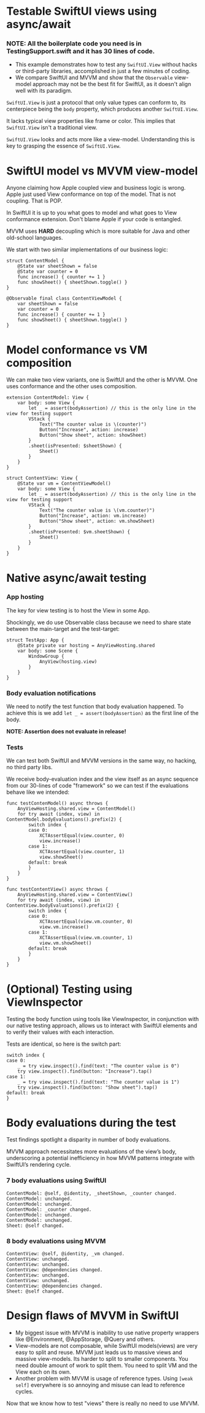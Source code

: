 # Testable SwiftUI views using async/await

### NOTE: All the boilerplate code you need is in TestingSupport.swift and it has 30 lines of code.

- This example demonstrates how to test any `SwiftUI.View` without hacks or third-party libraries, accomplished in just a few minutes of coding.
- We compare SwiftUI and MVVM and show that the `Observable` view-model approach may not be the best fit for SwiftUI, as it doesn't align well with its paradigm.

`SwiftUI.View` is just a protocol that only value types can conform to, its centerpiece being the `body` property, which produces another `SwiftUI.View`.

It lacks typical view properties like frame or color. This implies that `SwiftUI.View` isn't a traditional view.

`SwiftUI.View` looks and acts more like a view-model. Understanding this is key to grasping the essence of `SwiftUI.View`.

# SwiftUI model vs MVVM view-model

Anyone claiming how Apple coupled view and business logic is wrong. Apple just used View conformance on top of the model. That is not coupling. That is POP.

In SwiftUI it is up to you what goes to model and what goes to View conformance extension. Don't blame Apple if your code is entangled.

MVVM uses **HARD** decoupling which is more suitable for Java and other old-school languages.

We start with two similar implementations of our business logic:
```
struct ContentModel {
    @State var sheetShown = false
    @State var counter = 0
    func increase() { counter += 1 }
    func showSheet() { sheetShown.toggle() }
}

@Observable final class ContentViewModel {
    var sheetShown = false
    var counter = 0
    func increase() { counter += 1 }
    func showSheet() { sheetShown.toggle() }
}
```

# Model conformance vs VM composition

We can make two view variants, one is SwiftUI and the other is MVVM. One uses conformance and the other uses composition.
```
extension ContentModel: View {
    var body: some View {
        let _ = assert(bodyAssertion) // this is the only line in the view for testing support
        VStack {
            Text("The counter value is \(counter)")
            Button("Increase", action: increase)
            Button("Show sheet", action: showSheet)
        }
        .sheet(isPresented: $sheetShown) {
            Sheet()
        }
    }
}

struct ContentView: View {
    @State var vm = ContentViewModel()
    var body: some View {
        let _ = assert(bodyAssertion) // this is the only line in the view for testing support
        VStack {
            Text("The counter value is \(vm.counter)")
            Button("Increase", action: vm.increase)
            Button("Show sheet", action: vm.showSheet)
        }
        .sheet(isPresented: $vm.sheetShown) {
            Sheet()
        }
    }
}
```

# Native async/await testing

### App hosting

The key for view testing is to host the View in some App.

Shockingly, we do use Observable class because we need to share state between the main-target and the test-target:
```
struct TestApp: App {
    @State private var hosting = AnyViewHosting.shared
    var body: some Scene {
        WindowGroup {
            AnyView(hosting.view)
        }
    }
}
```
### Body evaluation notifications

We need to notify the test function that body evaluation happened. To achieve this is we add `let _ = assert(bodyAssertion)` as the first line of the body.

**NOTE: Assertion does not evaluate in release!**

### Tests

We can test both SwiftUI and MVVM versions in the same way, no hacking, no third party libs.

We receive body-evaluation index and the view itself as an async sequence from our 30-lines of code "framework" so we can test if the evaluations behave like we intended:
```
func testContenModel() async throws {
    AnyViewHosting.shared.view = ContentModel()
    for try await (index, view) in ContentModel.bodyEvaluations().prefix(2) {
        switch index {
        case 0:
            XCTAssertEqual(view.counter, 0)
            view.increase()
        case 1:
            XCTAssertEqual(view.counter, 1)
            view.showSheet()
        default: break
        }
    }
}

func testContentView() async throws {
    AnyViewHosting.shared.view = ContentView()
    for try await (index, view) in ContentView.bodyEvaluations().prefix(2) {
        switch index {
        case 0:
            XCTAssertEqual(view.vm.counter, 0)
            view.vm.increase()
        case 1:
            XCTAssertEqual(view.vm.counter, 1)
            view.vm.showSheet()
        default: break
        }
    }
}
```

# (Optional) Testing using ViewInspector

Testing the body function using tools like ViewInspector, in conjunction with our native testing approach, allows us to interact with SwiftUI elements and to verify their values with each interaction.

Tests are identical, so here is the switch part:
```
switch index {
case 0:
    _ = try view.inspect().find(text: "The counter value is 0")
    try view.inspect().find(button: "Increase").tap()
case 1:
    _ = try view.inspect().find(text: "The counter value is 1")
    try view.inspect().find(button: "Show sheet").tap()
default: break
}
```

# Body evaluations during the test

Test findings spotlight a disparity in number of body evaluations.

MVVM approach necessitates more evaluations of the view’s body, underscoring a potential inefficiency in how MVVM patterns integrate with SwiftUI’s rendering cycle.

### 7 body evaluations using SwiftUI
```
ContentModel: @self, @identity, _sheetShown, _counter changed.
ContentModel: unchanged.
ContentModel: unchanged.
ContentModel: _counter changed.
ContentModel: unchanged.
ContentModel: unchanged.
Sheet: @self changed.
```

### 8 body evaluations using MVVM
```
ContentView: @self, @identity, _vm changed.
ContentView: unchanged.
ContentView: unchanged.
ContentView: @dependencies changed.
ContentView: unchanged.
ContentView: unchanged.
ContentView: @dependencies changed.
Sheet: @self changed.
```

# Design flaws of MVVM in SwiftUI

- My biggest issue with MVVM is inability to use native property wrappers like @Environment, @AppStorage, @Query and others.
- View-models are not composable, while SwiftUI models(views) are very easy to split and reuse. MVVM just leads us to massive views and massive view-models. Its harder to split to smaller components. You need double amount of work to split them. You need to split VM and the View each on its own.
- Another problem with MVVM is usage of reference types. Using `[weak self]` everywhere is so annoying and misuse can lead to reference cycles.

Now that we know how to test "views" there is really no need to use MVVM.
